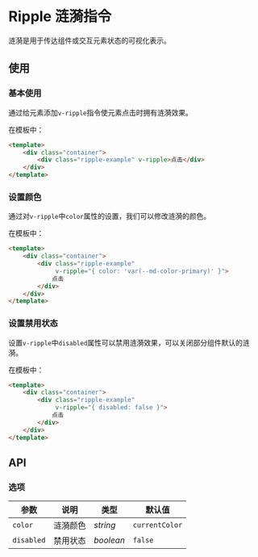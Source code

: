 # Ripple 涟漪指令

涟漪是用于传达组件或交互元素状态的可视化表示。

## 使用

### 基本使用

通过给元素添加`v-ripple`指令使元素点击时拥有涟漪效果。

<ClientOnly>
<ripple-use></ripple-use>
</ClientOnly>

在模板中：
```html
<template>
    <div class="container">
        <div class="ripple-example" v-ripple>点击</div>
    </div>
</template>
```

### 设置颜色

通过对`v-ripple`中`color`属性的设置，我们可以修改涟漪的颜色。
<ClientOnly>
<ripple-color></ripple-color>
</ClientOnly>

在模板中：

```html
<template>
    <div class="container">
        <div class="ripple-example" 
             v-ripple="{ color: 'var(--md-color-primary)' }">
            点击
        </div>
    </div>
</template>
```

### 设置禁用状态

设置`v-ripple`中`disabled`属性可以禁用涟漪效果，可以关闭部分组件默认的涟漪。

在模板中：

```html
<template>
    <div class="container">
        <div class="ripple-example" 
             v-ripple="{ disabled: false }">
            点击
        </div>
    </div>
</template>
```
## API

### 选项

| 参数 | 说明 | 类型 | 默认值 |
| --- | --- | --- | --- |
| `color` | 涟漪颜色 | _string_ | `currentColor` |
| `disabled` | 禁用状态 | _boolean_ | `false` |
